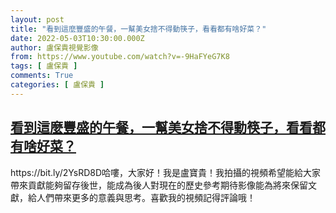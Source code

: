 ```yaml
---
layout: post
title: "看到這麼豐盛的午餐，一幫美女捨不得動筷子，看看都有啥好菜？"
date: 2022-05-03T10:30:00.000Z
author: 盧保貴視覺影像
from: https://www.youtube.com/watch?v=-9HaFYeG7K8
tags: [ 盧保貴 ]
comments: True
categories: [ 盧保貴 ]
---
```

<!--1651573800000-->
[看到這麼豐盛的午餐，一幫美女捨不得動筷子，看看都有啥好菜？](https://www.youtube.com/watch?v=-9HaFYeG7K8)
------

<div>
https://bit.ly/2YsRD8D哈嘍，大家好！我是盧寶貴！我拍攝的視頻希望能給大家帶來貢獻能夠留存後世，能成為後人對現在的歷史參考期待影像能為將來保留文獻，給人們帶來更多的意義與思考。喜歡我的視頻記得評論哦！
</div>

